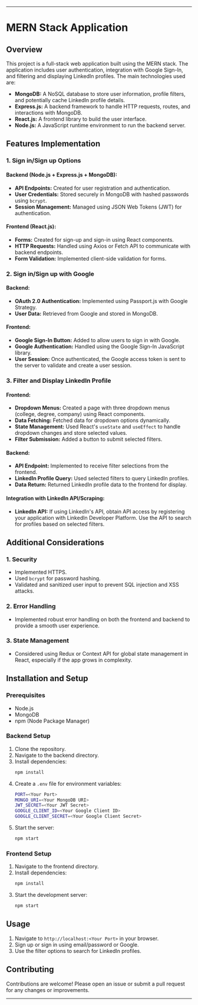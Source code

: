 

---

# MERN Stack Application

## Overview

This project is a full-stack web application built using the MERN stack. The application includes user authentication, integration with Google Sign-In, and filtering and displaying LinkedIn profiles. The main technologies used are:

- **MongoDB:** A NoSQL database to store user information, profile filters, and potentially cache LinkedIn profile details.
- **Express.js:** A backend framework to handle HTTP requests, routes, and interactions with MongoDB.
- **React.js:** A frontend library to build the user interface.
- **Node.js:** A JavaScript runtime environment to run the backend server.

## Features Implementation

### 1. Sign in/Sign up Options

#### Backend (Node.js + Express.js + MongoDB):
- **API Endpoints:** Created for user registration and authentication.
- **User Credentials:** Stored securely in MongoDB with hashed passwords using `bcrypt`.
- **Session Management:** Managed using JSON Web Tokens (JWT) for authentication.

#### Frontend (React.js):
- **Forms:** Created for sign-up and sign-in using React components.
- **HTTP Requests:** Handled using Axios or Fetch API to communicate with backend endpoints.
- **Form Validation:** Implemented client-side validation for forms.

### 2. Sign in/Sign up with Google

#### Backend:
- **OAuth 2.0 Authentication:** Implemented using Passport.js with Google Strategy.
- **User Data:** Retrieved from Google and stored in MongoDB.

#### Frontend:
- **Google Sign-In Button:** Added to allow users to sign in with Google.
- **Google Authentication:** Handled using the Google Sign-In JavaScript library.
- **User Session:** Once authenticated, the Google access token is sent to the server to validate and create a user session.

### 3. Filter and Display LinkedIn Profile

#### Frontend:
- **Dropdown Menus:** Created a page with three dropdown menus (college, degree, company) using React components.
- **Data Fetching:** Fetched data for dropdown options dynamically.
- **State Management:** Used React's `useState` and `useEffect` to handle dropdown changes and store selected values.
- **Filter Submission:** Added a button to submit selected filters.

#### Backend:
- **API Endpoint:** Implemented to receive filter selections from the frontend.
- **LinkedIn Profile Query:** Used selected filters to query LinkedIn profiles.
- **Data Return:** Returned LinkedIn profile data to the frontend for display.

#### Integration with LinkedIn API/Scraping:
- **LinkedIn API:** If using LinkedIn's API, obtain API access by registering your application with LinkedIn Developer Platform. Use the API to search for profiles based on selected filters.

## Additional Considerations

### 1. Security
- Implemented HTTPS.
- Used `bcrypt` for password hashing.
- Validated and sanitized user input to prevent SQL injection and XSS attacks.

### 2. Error Handling
- Implemented robust error handling on both the frontend and backend to provide a smooth user experience.

### 3. State Management
- Considered using Redux or Context API for global state management in React, especially if the app grows in complexity.

## Installation and Setup

### Prerequisites
- Node.js
- MongoDB
- npm (Node Package Manager)

### Backend Setup
1. Clone the repository.
2. Navigate to the backend directory.
3. Install dependencies:
   ```bash
   npm install
   ```
4. Create a `.env` file for environment variables:
   ```bash
   PORT=<Your Port>
   MONGO_URI=<Your MongoDB URI>
   JWT_SECRET=<Your JWT Secret>
   GOOGLE_CLIENT_ID=<Your Google Client ID>
   GOOGLE_CLIENT_SECRET=<Your Google Client Secret>
   ```
5. Start the server:
   ```bash
   npm start
   ```

### Frontend Setup
1. Navigate to the frontend directory.
2. Install dependencies:
   ```bash
   npm install
   ```
3. Start the development server:
   ```bash
   npm start
   ```

## Usage

1. Navigate to `http://localhost:<Your Port>` in your browser.
2. Sign up or sign in using email/password or Google.
3. Use the filter options to search for LinkedIn profiles.

## Contributing

Contributions are welcome! Please open an issue or submit a pull request for any changes or improvements.



---


